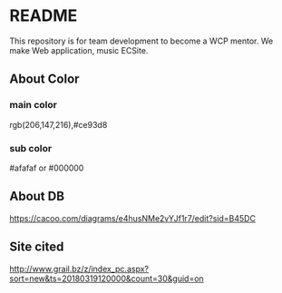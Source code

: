 # README

This repository is for team development to become a WCP mentor.
We make Web application, music ECSite.

## About Color
### main color
rgb(206,147,216),#ce93d8
### sub color
#afafaf or #000000

## About DB
https://cacoo.com/diagrams/e4husNMe2vYJf1r7/edit?sid=B45DC

## Site cited
http://www.grail.bz/z/index_pc.aspx?sort=new&ts=20180319120000&count=30&guid=on
